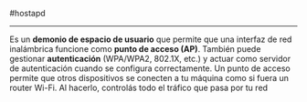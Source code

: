 #hostapd

------
Es un **demonio de espacio de usuario** que permite que una interfaz de red inalámbrica funcione como **punto de acceso (AP)**. También puede gestionar **autenticación** (WPA/WPA2, 802.1X, etc.) y actuar como servidor de autenticación cuando se configura correctamente.
Un punto de acceso permite que otros dispositivos se conecten a tu máquina como si fuera un router Wi-Fi. Al hacerlo, controlás todo el tráfico que pasa por tu red